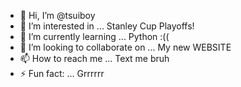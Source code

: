 - 👋 Hi, I’m @tsuiboy
- 👀 I’m interested in ... Stanley Cup Playoffs!
- 🌱 I’m currently learning ... Python :((
- 💞️ I’m looking to collaborate on ... My new WEBSITE
- 📫 How to reach me ... Text me bruh
- ⚡ Fun fact: ... Grrrrrr

<!---
tsuiboy/tsuiboy is a ✨ special ✨ repository because its `README.md` (this file) appears on your GitHub profile.
You can click the Preview link to take a look at your changes.
--->
